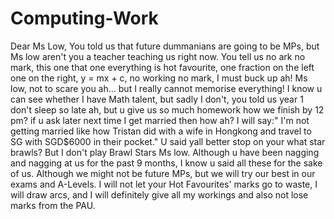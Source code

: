 # Computing-Work
Dear Ms Low,
  You told us that future dummanians are going to be MPs, but Ms low aren't you a teacher teaching us right now. You tell us no ark no mark, this one that one everything is hot favourite, one fraction on the left one on the right, y = mx + c, no working no mark, I must buck up ah! Ms low, not to scare you ah... but I really cannot memorise everything! I know u can see whether I have Math talent, but sadly I don't, you told us year 1 don't sleep so late ah, but u give us so much homework how we finish by 12 pm? if u ask later next time I get married then how ah? I will say:" I'm not getting married like how Tristan did with a wife in Hongkong and travel to SG with SGD$6000 in their pocket." U said yall better stop on your what star brawls? But I don't play Brawl Stars Ms low. 
  Although u have been nagging and nagging at us for the past 9 months, I know u said all these for the sake of us. Although we might not be future MPs, but we will try our best in our exams and A-Levels. I will not let your Hot Favourites' marks go to waste, I will draw arcs, and I will definitely give all my workings and also not lose marks from the PAU.

